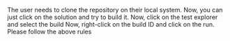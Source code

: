 The user needs to clone the repository on their local system.
Now, you can just click on the solution and try to build it.
Now, click on the test explorer and select the build 
Now, right-click on the build ID and click on the run.
Please follow the above rules
